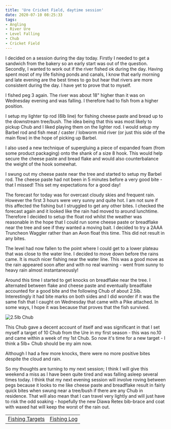 ```yaml
---
title: 'Ure Cricket Field, daytime session'
date: 2020-07-10 08:25:33
tags:
- Angling
- River Ure
- Level Falling
- Chub
- Cricket Field
---
```

I decided on a session during the day today. Firstly I needed to get a sandwich from the bakery so an early start was out of the question. Secondly, I wanted to work out if the river fished ok during the day. Having spent most of my life fishing ponds and canals, I know that early morning and late evening are the best times to go but hear that rivers are more consistent during the day. I have yet to prove that to myself.

I fished peg 3 again. The river was about 18" higher than it was on Wednesday evening and was falling. I therefore had to fish from a higher position.

I setup my lighter tip rod (6lb line) for fishing cheese paste and bread up to the downstream tree/bush. The idea being that this was most likely to pickup Chub and I liked playing them on the lighter rod. I would setup my Barbel rod and fish meat / caster / lobworm mid river (or just this side of the main flow) in the hope of picking up Barbel.

I also used a new technique of supergluing a piece of expanded foam (from some product packaging) onto the shank of a size 8 hook. This would help secure the cheese paste and bread flake and would also counterbalance the weight of the hook somewhat.

I swung out my cheese paste near the tree and started to setup my Barbel rod. The cheese paste had not been in 5 minutes before a very good bite - that I missed! This set my expectations for a good day!

The forecast for today was for overcast cloudy skies and frequent rain. However the first 3 hours were very sunny and quite hot. I am not sure if this affected the fishing but I struggled to get any other bites. I checked the forecast again and it looked like the rain had moved to around lunchtime. Therefore I decided to setup the float rod whilst the weather was reasonable in the hope that I could run some cheese paste or breadflake near the tree and see if they wanted a moving bait. I decided to try a 2AAA Truncheon Waggler rather than an Avon float this time. This did not result in any bites.

The level had now fallen to the point where I could get to a lower plateau that was close to the water line. I decided to move down before the rains came. It is much nicer fishing near the water line. This was a good move as the rain appeared soon after and with no real warning - went from sunny to heavy rain almost instantaneously!

Around this time I started to get knocks on breadflake near the tree. I alternated between flake and cheese paste and eventually breadflake accounted for a good bite and the following Chub of about 2.5lb. Interestingly it had bite marks on both sides and I did wonder if it was the same fish that I caught on Wednesday that came with a Pike attached. In some ways, I hope it was because that proves that the fish survived.

![2.5lb Chub](/images/2020-07-10/a9dccf46c3c840f3b7b81151c6f7fdae.jpg)

This Chub gave a decent account of itself and was significant in that I set myself a target of 10 Chub from the Ure in my first season - this was no.10 and came within a week of my 1st Chub. So now it's time for a new target - I think a 5lb+ Chub should be my aim now.

Although I had a few more knocks, there were no more positive bites despite the cloud and rain.

So my thoughts are turning to my next session; I think I will give this weekend a miss as I have been quite tired and was falling asleep several times today. I think that my next evening session will involve roving between pegs because it looks to me like cheese paste and breadflake result in fairly quick bites when swung near a tree/bush if there are any Chub in residence. That will also mean that I can travel very lightly and will just have to risk the odd soaking - hopefully the new Diawa Retex bib-brace and coat with waxed hat will keep the worst of the rain out.

|||
|---------|------|
|<a href="/2020/07/Fishing-Targets/">Fishing Targets</a>|<a href="/2020/08/Fishing-Log/">Fishing Log</a>|
